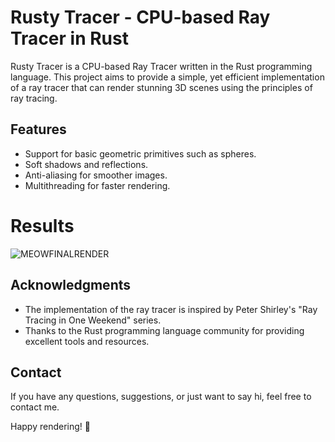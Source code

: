 # Rusty Tracer - CPU-based Ray Tracer in Rust

Rusty Tracer is a CPU-based Ray Tracer written in the Rust programming language. This project aims to provide a simple, yet efficient implementation of a ray tracer that can render stunning 3D scenes using the principles of ray tracing.

## Features

- Support for basic geometric primitives such as spheres.
- Soft shadows and reflections.
- Anti-aliasing for smoother images.
- Multithreading for faster rendering.

# Results

![MEOWFINALRENDER](https://github.com/HazafaTan/rusty-tracer/assets/48661942/f3fb28ae-58ec-40cd-8daa-95cf7de760a3)


## Acknowledgments

- The implementation of the ray tracer is inspired by Peter Shirley's "Ray Tracing in One Weekend" series.
- Thanks to the Rust programming language community for providing excellent tools and resources.

## Contact

If you have any questions, suggestions, or just want to say hi, feel free to contact me.

Happy rendering! 🚀

